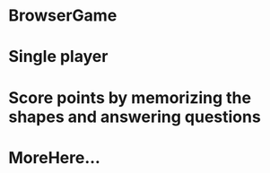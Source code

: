 # BrowserGame
# Single player
# Score points by memorizing the shapes and answering questions
# MoreHere...
